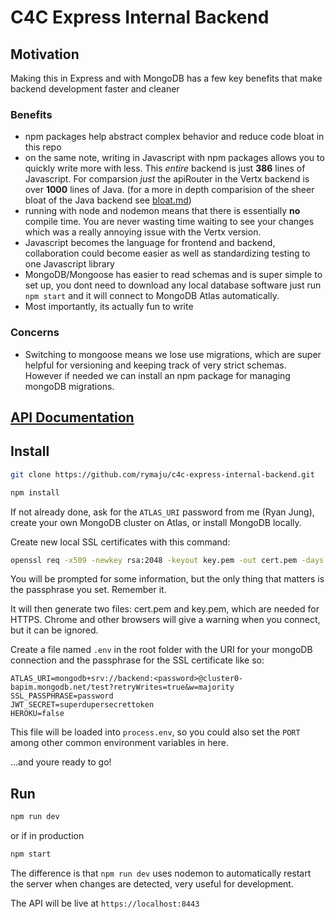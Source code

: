 # C4C Express Internal Backend

## Motivation

Making this in Express and with MongoDB has a few key benefits that make backend development faster and cleaner

### Benefits

- npm packages help abstract complex behavior and reduce code bloat in this repo
- on the same note, writing in Javascript with npm packages allows you to quickly write more with less. This *entire* backend is just **386** lines of Javascript. For comparsion *just* the apiRouter in the Vertx backend is over **1000** lines of Java. (for a more in depth comparision of the sheer bloat of the Java backend see [bloat.md](bloat.md)) 
- running with node and nodemon means that there is essentially **no** compile time. You are never wasting time waiting to see your changes which was a really annoying issue with the Vertx version.
- Javascript becomes the language for frontend and backend, collaboration could become easier as well as standardizing testing to one Javascript library
- MongoDB/Mongoose has easier to read schemas and is super simple to set up, you dont need to download any local database software just run `npm start` and it will connect to MongoDB Atlas automatically.
- Most importantly, its actually fun to write

### Concerns

- Switching to mongoose means we lose use migrations, which are super helpful for versioning and keeping track of very strict schemas. However if needed we can install an npm package for managing mongoDB migrations.

## [API Documentation](api.md)

## Install

```sh
git clone https://github.com/rymaju/c4c-express-internal-backend.git

npm install
```

If not already done, ask for the `ATLAS_URI` password from me (Ryan Jung), create your own MongoDB cluster on Atlas, or install MongoDB locally.

Create new local SSL certificates with this command:

```sh
openssl req -x509 -newkey rsa:2048 -keyout key.pem -out cert.pem -days 1000
```
You will be prompted for some information, but the only thing that matters is the passphrase you set. Remember it.

It will then generate two files: cert.pem and key.pem, which are needed for HTTPS. Chrome and other browsers will give a warning when you connect, but it can be ignored.

Create a file named `.env` in the root folder with the URI for your mongoDB connection and the passphrase for the SSL certificate like so:

```
ATLAS_URI=mongodb+srv://backend:<password>@cluster0-bapim.mongodb.net/test?retryWrites=true&w=majority
SSL_PASSPHRASE=password
JWT_SECRET=superdupersecrettoken
HEROKU=false
```

This file will be loaded into `process.env`, so you could also set the `PORT` among other common environment variables in here.

...and youre ready to go!

## Run

```sh
npm run dev
```

or if in production

```sh
npm start
```

The difference is that `npm run dev` uses nodemon to automatically restart the server when changes are detected, very useful for development.

The API will be live at `https://localhost:8443`
